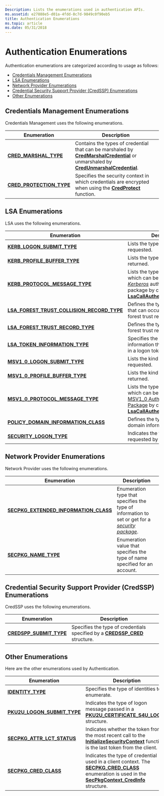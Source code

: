 ```yaml
---
Description: Lists the enumerations used in authentication APIs.
ms.assetid: e27888e5-d01a-4fdd-8c7d-9849c0f90eb5
title: Authentication Enumerations
ms.topic: article
ms.date: 05/31/2018
---
```


# Authentication Enumerations

Authentication enumerations are categorized according to usage as follows:

-   [Credentials Management Enumerations](#credentials-management-enumerations)
-   [LSA Enumerations](#lsa-enumerations)
-   [Network Provider Enumerations](#network-provider-enumerations)
-   [Credential Security Support Provider (CredSSP) Enumerations](#credential-security-support-provider-credssp-enumerations)
-   [Other Enumerations](#other-enumerations)

## Credentials Management Enumerations

Credentials Management uses the following enumerations.



| Enumeration                                            | Description                                                                                                                                                                                               |
|--------------------------------------------------------|-----------------------------------------------------------------------------------------------------------------------------------------------------------------------------------------------------------|
| [**CRED\_MARSHAL\_TYPE**](/windows/desktop/api/WinCred/ne-wincred-cred_marshal_type)       | Contains the types of credential that can be marshaled by [**CredMarshalCredential**](/windows/desktop/api/WinCred/nf-wincred-credmarshalcredentiala) or unmarshaled by [**CredUnmarshalCredential**](/windows/desktop/api/WinCred/nf-wincred-credunmarshalcredentiala).<br/> |
| [**CRED\_PROTECTION\_TYPE**](/windows/desktop/api/WinCred/ne-wincred-cred_protection_type) | Specifies the security context in which credentials are encrypted when using the [**CredProtect**](/windows/desktop/api/WinCred/nf-wincred-credprotecta) function.<br/>                                                                  |



 

## LSA Enumerations

LSA uses the following enumerations.



| Enumeration                                                                                   | Description                                                                                                                                                                                                                                                          |
|-----------------------------------------------------------------------------------------------|----------------------------------------------------------------------------------------------------------------------------------------------------------------------------------------------------------------------------------------------------------------------|
| [**KERB\_LOGON\_SUBMIT\_TYPE**](/windows/desktop/api/Ntsecapi/ne-ntsecapi-kerb_logon_submit_type)                                   | Lists the type of logon being requested.<br/>                                                                                                                                                                                                                  |
| [**KERB\_PROFILE\_BUFFER\_TYPE**](/windows/desktop/api/Ntsecapi/ne-ntsecapi-kerb_profile_buffer_type)                               | Lists the type of logon profile returned.<br/>                                                                                                                                                                                                                 |
| [**KERB\_PROTOCOL\_MESSAGE\_TYPE**](/windows/desktop/api/Ntsecapi/ne-ntsecapi-kerb_protocol_message_type)                           | Lists the types of messages which can be sent to the [*Kerberos*](/windows/desktop/SecGloss/k-gly) authentication package by calling [**LsaCallAuthenticationPackage**](/windows/desktop/api/Ntsecapi/nf-ntsecapi-lsacallauthenticationpackage).<br/> |
| [**LSA\_FOREST\_TRUST\_COLLISION\_RECORD\_TYPE**](/windows/desktop/api/Ntsecapi/ne-ntsecapi-lsa_forest_trust_collision_record_type) | Defines the types of collision that can occur between LSA forest trust records.<br/>                                                                                                                                                                           |
| [**LSA\_FOREST\_TRUST\_RECORD\_TYPE**](/windows/desktop/api/Ntsecapi/ne-ntsecapi-lsa_forest_trust_record_type)                      | Defines the type of an LSA forest trust record.<br/>                                                                                                                                                                                                           |
| [**LSA\_TOKEN\_INFORMATION\_TYPE**](/windows/desktop/api/Ntsecpkg/ne-ntsecpkg-lsa_token_information_type)                           | Specifies the levels of information that can be included in a logon token.<br/>                                                                                                                                                                                |
| [**MSV1\_0\_LOGON\_SUBMIT\_TYPE**](/windows/desktop/api/Ntsecapi/ne-ntsecapi-msv1_0_logon_submit_type)                              | Lists the kind of logon being requested.<br/>                                                                                                                                                                                                                  |
| [**MSV1\_0\_PROFILE\_BUFFER\_TYPE**](/windows/desktop/api/Ntsecapi/ne-ntsecapi-msv1_0_profile_buffer_type)                          | Lists the kind of logon profile returned.<br/>                                                                                                                                                                                                                 |
| [**MSV1\_0\_PROTOCOL\_MESSAGE\_TYPE**](/windows/desktop/api/Ntsecapi/ne-ntsecapi-msv1_0_protocol_message_type)                      | Lists the types of messages which can be sent to the [MSV1\_0 Authentication Package](msv1-0-authentication-package.md) by calling [**LsaCallAuthenticationPackage**](/windows/desktop/api/Ntsecapi/nf-ntsecapi-lsacallauthenticationpackage).<br/>                                                 |
| [**POLICY\_DOMAIN\_INFORMATION\_CLASS**](/windows/desktop/api/Ntsecapi/ne-ntsecapi-policy_domain_information_class)                 | Defines the type of policy domain information.<br/>                                                                                                                                                                                                            |
| [**SECURITY\_LOGON\_TYPE**](/windows/desktop/api/Ntsecapi/ne-ntsecapi-security_logon_type)                                          | Indicates the type of logon requested by a logon process.<br/>                                                                                                                                                                                                 |



 

## Network Provider Enumerations

Network Provider uses the following enumerations.



| Enumeration                                                                       | Description                                                                                                                                                                                |
|-----------------------------------------------------------------------------------|--------------------------------------------------------------------------------------------------------------------------------------------------------------------------------------------|
| [**SECPKG\_EXTENDED\_INFORMATION\_CLASS**](/windows/desktop/api/Ntsecpkg/ne-ntsecpkg-secpkg_extended_information_class) | Enumeration type that specifies the type of information to set or get for a [*security package*](/windows/desktop/SecGloss/s-gly).<br/> |
| [**SECPKG\_NAME\_TYPE**](/windows/desktop/api/Ntsecpkg/ne-ntsecpkg-secpkg_name_type)                                    | Enumeration value that specifies the type of name specified for an account.<br/>                                                                                                     |



 

## Credential Security Support Provider (CredSSP) Enumerations

CredSSP uses the following enumerations.



| Enumeration                                          | Description                                                                                                  |
|------------------------------------------------------|--------------------------------------------------------------------------------------------------------------|
| [**CREDSPP\_SUBMIT\_TYPE**](/windows/win32/api/credssp/ne-credssp-credspp_submit_type) | Specifies the type of credentials specified by a [**CREDSSP\_CRED**](/windows/desktop/api/Credssp/ns-credssp-credssp_cred) structure.<br/> |



 

## Other Enumerations

Here are the other enumerations used by Authentication.



| Enumeration                                                   | Description                                                                                                                                                                                                                |
|---------------------------------------------------------------|----------------------------------------------------------------------------------------------------------------------------------------------------------------------------------------------------------------------------|
| [**IDENTITY\_TYPE**](/windows/win32/api/identitycommon/ne-identitycommon-identity_type)                       | Specifies the type of identities to enumerate.<br/>                                                                                                                                                                  |
| [**PKU2U\_LOGON\_SUBMIT\_TYPE**](/windows/desktop/api/Ntsecapi/ne-ntsecapi-pku2u_logon_submit_type) | Indicates the type of logon message passed in a [**PKU2U\_CERTIFICATE\_S4U\_LOGON**](/windows/desktop/api/Ntsecapi/ns-ntsecapi-pku2u_certificate_s4u_logon) structure.<br/>                                                                                |
| [**SECPKG\_ATTR\_LCT\_STATUS**](/windows/desktop/api/Sspi/ne-sspi-secpkg_attr_lct_status)   | Indicates whether the token from the most recent call to the [**InitializeSecurityContext**](/windows/win32/api/sspi/nf-sspi-initializesecuritycontexta) function is the last token from the client.<br/>                               |
| [**SECPKG\_CRED\_CLASS**](/windows/desktop/api/Sspi/ne-sspi-secpkg_cred_class)              | Indicates the type of credential used in a client context. The [**SECPKG\_CRED\_CLASS**](/windows/desktop/api/Sspi/ne-sspi-secpkg_cred_class) enumeration is used in the [**SecPkgContext\_CredInfo**](/windows/desktop/api/Sspi/ns-sspi-secpkgcontext_credinfo) structure.<br/> |



 

 


